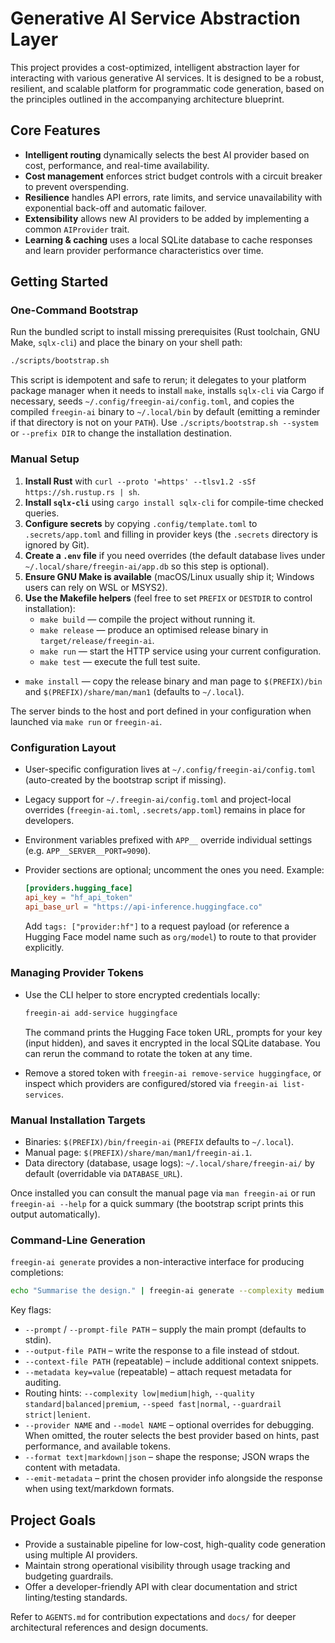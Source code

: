 # Generative AI Service Abstraction Layer

This project provides a cost-optimized, intelligent abstraction layer for interacting with various generative AI services. It is designed to be a robust, resilient, and scalable platform for programmatic code generation, based on the principles outlined in the accompanying architecture blueprint.

## Core Features

- **Intelligent routing** dynamically selects the best AI provider based on cost, performance, and real-time availability.
- **Cost management** enforces strict budget controls with a circuit breaker to prevent overspending.
- **Resilience** handles API errors, rate limits, and service unavailability with exponential back-off and automatic failover.
- **Extensibility** allows new AI providers to be added by implementing a common `AIProvider` trait.
- **Learning & caching** uses a local SQLite database to cache responses and learn provider performance characteristics over time.

## Getting Started

### One-Command Bootstrap

Run the bundled script to install missing prerequisites (Rust toolchain, GNU Make, `sqlx-cli`) and place the binary on your shell path:

```bash
./scripts/bootstrap.sh
```

This script is idempotent and safe to rerun; it delegates to your platform package manager when it needs to install `make`, installs `sqlx-cli` via Cargo if necessary, seeds `~/.config/freegin-ai/config.toml`, and copies the compiled `freegin-ai` binary to `~/.local/bin` by default (emitting a reminder if that directory is not on your `PATH`). Use `./scripts/bootstrap.sh --system` or `--prefix DIR` to change the installation destination.

### Manual Setup

1. **Install Rust** with `curl --proto '=https' --tlsv1.2 -sSf https://sh.rustup.rs | sh`.
2. **Install `sqlx-cli`** using `cargo install sqlx-cli` for compile-time checked queries.
3. **Configure secrets** by copying `.config/template.toml` to `.secrets/app.toml` and filling in provider keys (the `.secrets` directory is ignored by Git).
4. **Create a `.env` file** if you need overrides (the default database lives under `~/.local/share/freegin-ai/app.db` so this step is optional).
5. **Ensure GNU Make is available** (macOS/Linux usually ship it; Windows users can rely on WSL or MSYS2).
6. **Use the Makefile helpers** (feel free to set `PREFIX` or `DESTDIR` to control installation):
   - `make build` — compile the project without running it.
   - `make release` — produce an optimised release binary in `target/release/freegin-ai`.
   - `make run` — start the HTTP service using your current configuration.
   - `make test` — execute the full test suite.
- `make install` — copy the release binary and man page to `$(PREFIX)/bin` and `$(PREFIX)/share/man/man1` (defaults to `~/.local`).

The server binds to the host and port defined in your configuration when launched via `make run` or `freegin-ai`.

### Configuration Layout

- User-specific configuration lives at `~/.config/freegin-ai/config.toml` (auto-created by the bootstrap script if missing).
- Legacy support for `~/.freegin-ai/config.toml` and project-local overrides (`freegin-ai.toml`, `.secrets/app.toml`) remains in place for developers.
- Environment variables prefixed with `APP__` override individual settings (e.g. `APP__SERVER__PORT=9090`).
- Provider sections are optional; uncomment the ones you need. Example:

  ```toml
  [providers.hugging_face]
  api_key = "hf_api_token"
  api_base_url = "https://api-inference.huggingface.co"
  ```

  Add `tags: ["provider:hf"]` to a request payload (or reference a Hugging Face model name such as `org/model`) to route to that provider explicitly.

### Managing Provider Tokens

- Use the CLI helper to store encrypted credentials locally:

  ```bash
  freegin-ai add-service huggingface
  ```

  The command prints the Hugging Face token URL, prompts for your key (input hidden), and saves it encrypted in the local SQLite database. You can rerun the command to rotate the token at any time.
- Remove a stored token with `freegin-ai remove-service huggingface`, or inspect which providers are configured/stored via `freegin-ai list-services`.

### Manual Installation Targets

- Binaries: `$(PREFIX)/bin/freegin-ai` (`PREFIX` defaults to `~/.local`).
- Manual page: `$(PREFIX)/share/man/man1/freegin-ai.1`.
- Data directory (database, usage logs): `~/.local/share/freegin-ai/` by default (overridable via `DATABASE_URL`).

Once installed you can consult the manual page via `man freegin-ai` or run `freegin-ai --help` for a quick summary (the bootstrap script prints this output automatically).

### Command-Line Generation

`freegin-ai generate` provides a non-interactive interface for producing completions:

```bash
echo "Summarise the design." | freegin-ai generate --complexity medium --quality balanced
```

Key flags:

- `--prompt` / `--prompt-file PATH` – supply the main prompt (defaults to stdin).
- `--output-file PATH` – write the response to a file instead of stdout.
- `--context-file PATH` (repeatable) – include additional context snippets.
- `--metadata key=value` (repeatable) – attach request metadata for auditing.
- Routing hints: `--complexity low|medium|high`, `--quality standard|balanced|premium`,
  `--speed fast|normal`, `--guardrail strict|lenient`.
- `--provider NAME` and `--model NAME` – optional overrides for debugging. When omitted, the router selects the best provider based on hints, past performance, and available tokens.
- `--format text|markdown|json` – shape the response; JSON wraps the content with metadata.
- `--emit-metadata` – print the chosen provider info alongside the response when using text/markdown formats.

## Project Goals

- Provide a sustainable pipeline for low-cost, high-quality code generation using multiple AI providers.
- Maintain strong operational visibility through usage tracking and budgeting guardrails.
- Offer a developer-friendly API with clear documentation and strict linting/testing standards.

Refer to `AGENTS.md` for contribution expectations and `docs/` for deeper architectural references and design documents.
